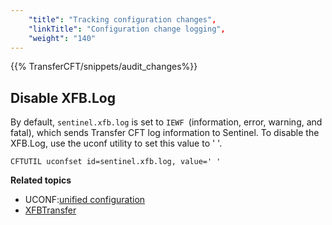 ```yaml
---
    "title": "Tracking configuration changes",
    "linkTitle": "Configuration change logging",
    "weight": "140"
---
```

{{% TransferCFT/snippets/audit_changes%}}

Disable XFB.Log
---------------

By default, `sentinel.xfb.log` is set to `IEWF `(information, error, warning, and fatal), which sends Transfer CFT log information to Sentinel. To disable the XFB.Log, use the uconf utility to set this value to ' '.

```
CFTUTIL uconfset id=sentinel.xfb.log, value=' '
```

****Related topics****

- UCONF:[unified configuration](../../../admin_intro/uconf)
- [XFBTransfer]()
